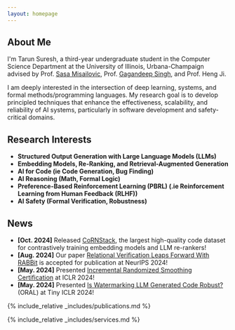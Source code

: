 ```yaml
---
layout: homepage
---
```


## About Me

I'm Tarun Suresh, a third-year undergraduate student in the Computer Science Department at the University of Illinois, Urbana-Champaign advised by Prof. [Sasa Misailovic](https://misailo.cs.illinois.edu/), Prof. [Gagandeep Singh](https://ggndpsngh.github.io/), and Prof. Heng Ji.


I am deeply interested in the intersection of deep learning, systems, and formal methods/programming languages. My research goal is to develop principled techniques that enhance the effectiveness, scalability, and reliability of AI systems, particularly in software development and safety-critical domains.


## Research Interests

- **Structured Output Generation with Large Language Models (LLMs)**
- **Embedding Models, Re-Ranking, and Retrieval-Augmented Generation**
- **AI for Code (ie Code Generation, Bug Finding)**
- **AI Reasoning (Math, Formal Logic)**
- **Preference-Based Reinforcement Learning (PBRL) (.ie  Reinforcement Learning from Human Feedback (RLHF))**
- **AI Safety (Formal Verification, Robustness)**



## News
- **[Oct. 2024]** Released [CoRNStack](https://gangiswag.github.io/cornstack/), the largest high-quality code dataset for contrastively training embedding models and LLM re-rankers!
- **[Aug. 2024]** Our paper [Relational Verification Leaps Forward With RABBit](https://openreview.net/pdf/3ae0ff26b47452acd364e62b3457ac330522843a.pdf) is accepted for publication at NeurIPS 2024!
- **[May. 2024]** Presented [Incremental Randomized Smoothing Certification](https://arxiv.org/abs/2305.19521) at ICLR 2024!
- **[May. 2024]** Presented [Is Watermarking LLM Generated Code Robust?](https://arxiv.org/abs/2403.17983) (ORAL) at Tiny ICLR 2024!

{% include_relative _includes/publications.md %}

{% include_relative _includes/services.md %}
